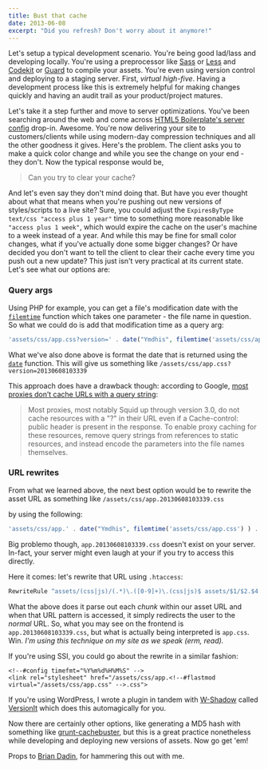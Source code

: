 ```yaml
---
title: Bust that cache
date: 2013-06-08
excerpt: "Did you refresh? Don't worry about it anymore!"
---
```


Let's setup a typical development scenario. You're being good lad/lass and developing locally. You're using a preprocessor like [Sass](http://sass-lang.com) or [Less](http://lesscss.org) and [Codekit](http://incident57.com/codekit/) or [Guard](https://github.com/guard/guard) to compile your assets. You're even using version control and deploying to a staging server. First, _virtual high-five_. Having a development process like this is extremely helpful for making changes quickly and having an audit trail as your product/project matures.

Let's take it a step further and move to server optimizations. You've been searching around the web and come across [HTML5 Boilerplate's server config](https://github.com/h5bp/server-configs) drop-in. Awesome. You're now delivering your site to customers/clients while using modern-day compression techniques and all the other goodness it gives. Here's the problem. The client asks you to make a quick color change and while you see the change on your end - they don't. Now the typical response would be,

> Can you try to clear your cache?

And let's even say they don't mind doing that. But have you ever thought about what that means when you're pushing out new versions of styles/scripts to a live site? Sure, you could adjust the `ExpiresByType text/css "access plus 1 year"` time to something more reasonable like `"access plus 1 week"`, which would expire the cache on the user's machine to a week instead of a year. And while this may be fine for small color changes, what if you've actually done some bigger changes? Or have decided you don't want to tell the client to clear their cache every time you push out a new update? This just isn't very practical at its current state. Let's see what our options are:

### Query args

Using PHP for example, you can get a file's modification date with the [`filemtime`](http://php.net/manual/en/function.filemtime.php) function which takes one parameter - the file name in question. So what we could do is add that modification time as a query arg:

```php
'assets/css/app.css?version=' . date("Ymdhis", filemtime('assets/css/app.css') )
```

What we've also done above is format the date that is returned using the [`date`](http://php.net/manual/en/function.date.php) function. This will give us something like `/assets/css/app.css?version=20130608103339`

This approach does have a drawback though: according to Google, [most proxies don’t cache URLs with a query string](https://developers.google.com/speed/docs/best-practices/caching?hl=sv#LeverageProxyCaching):

> Most proxies, most notably Squid up through version 3.0, do not cache resources with a "?" in their URL even if a Cache-control: public header is present in the response. To enable proxy caching for these resources, remove query strings from references to static resources, and instead encode the parameters into the file names themselves.

### URL rewrites

From what we learned above, the next best option would be to rewrite the asset URL as something like `/assets/css/app.20130608103339.css`

by using the following:

```php
'assets/css/app.' . date("Ymdhis", filemtime('assets/css/app.css') ) . '.css'
```

Big problemo though, `app.20130608103339.css` doesn't exist on your server. In-fact, your server might even laugh at your if you try to access this directly.

Here it comes: let's rewrite that URL using `.htaccess`:

```apache
RewriteRule ^assets/(css|js)/(.*)\.([0-9]+)\.(css|js)$ assets/$1/$2.$4 [L,NC]
```

What the above does it parse out each _chunk_ within our asset URL and when that URL pattern is accessed, it simply redirects the user to the _normal_ URL. So, what you may see on the frontend is `app.20130608103339.css`, but what is actually being interpreted is `app.css`. Win. _I'm using this technique on my site as we speak (erm, read)._

If you're using SSI, you could go about the rewrite in a similar fashion:

```markup
<!--#config timefmt="%Y%m%d%H%M%S" -->
<link rel="stylesheet" href="/assets/css/app.<!--#flastmod virtual="/assets/css/app.css" -->.css">
```

If you're using WordPress, I wrote a plugin in tandem with [W-Shadow](http://w-shadow.com) called [VersionIt](http://wordpress.org/plugins/versionit) which does this automagically for you.

Now there are certainly other options, like generating a MD5 hash with something like [grunt-cachebuster](https://github.com/felthy/grunt-cachebuster), but this is a great practice nonetheless while developing and deploying new versions of assets. Now go get 'em!

Props to [Brian Dadin](https://twitter.com/weezer311), for hammering this out with me.
